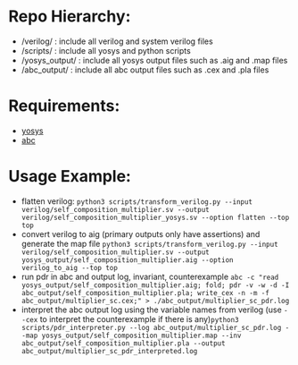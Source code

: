 
# Repo Hierarchy:
- /verilog/ : include all verilog and system verilog files
- /scripts/ : include all yosys and python scripts
- /yosys_output/ : include all yosys output files such as .aig and .map files
- /abc_output/ : include all abc output files such as .cex and .pla files


# Requirements: 
- [yosys](https://github.com/YosysHQ/yosys)
- [abc](https://github.com/berkeley-abc/abc) 


# Usage Example:
- flatten verilog: `python3 scripts/transform_verilog.py --input verilog/self_composition_multiplier.sv --output verilog/self_composition_multiplier_yosys.sv --option flatten --top top`
- convert verilog to aig (primary outputs only have assertions) and generate the map file `python3 scripts/transform_verilog.py --input verilog/self_composition_multiplier.sv --output yosys_output/self_composition_multiplier.aig --option verilog_to_aig --top top`
- run pdr in abc and output log, invariant, counterexample `abc -c "read yosys_output/self_composition_multiplier.aig; fold; pdr -v -w -d -I abc_output/self_composition_multiplier.pla; write_cex -n -m -f abc_output/multiplier_sc.cex;" > ./abc_output/multiplier_sc_pdr.log`
- interpret the abc output log using the variable names from verilog (use `--cex` to interpret the counterexample if there is any)`python3 scripts/pdr_interpreter.py --log abc_output/multiplier_sc_pdr.log --map yosys_output/self_composition_multiplier.map --inv abc_output/self_composition_multiplier.pla --output abc_output/multiplier_sc_pdr_interpreted.log`
